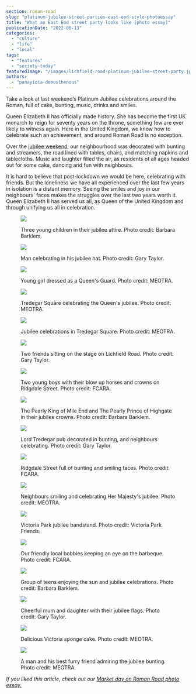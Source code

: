 ```yaml
---
section: roman-road
slug: "platinum-jubilee-street-parties-east-end-style-photoessay"
title: "What an East End street party looks like [photo essay]"
publicationDate: "2022-06-13"
categories: 
  - "culture"
  - "life"
  - "local"
tags: 
  - "features"
  - "society-today"
featuredImage: "/images/lichfield-road-platinum-jubilee-street-party.jpg"
authors: 
  - "panayiota-demosthenous"
---
```


Take a look at last weekend’s Platinum Jubilee celebrations around the Roman, full of cake, bunting, music, drinks and smiles.

Queen Elizabeth II has officially made history. She has become the first UK monarch to reign for seventy years on the throne, something few are ever likely to witness again. Here in the United Kingdom, we know how to celebrate such an achievement, and around Roman Road is no exception.

Over the [jubilee weekend](https://platinumjubilee.gov.uk/events/), our neighbourhood was decorated with bunting and streamers, the road lined with tables, chairs, and matching napkins and tablecloths. Music and laughter filled the air, as residents of all ages headed out for some cake, dancing and fun with neighbours.

It is hard to believe that post-lockdown we would be here, celebrating with friends. But the loneliness we have all experienced over the last few years in isolation is a distant memory. Seeing the smiles and joy in our neighbours' faces makes the struggles over the last two years worth it. Queen Elizabeth II has served us all, as Queen of the United Kingdom and through unifying us all in celebration.

<figure>

![](/images/Lichfield_feature_image-1024x683.jpg)

<figcaption>

Three young children in their jubilee attire. Photo credit: Barbara Barklem.

</figcaption>

</figure>

<figure>

![](/images/man_jubilee_lichfield.jpg)

<figcaption>

Man celebrating in his jubilee hat. Photo credit: Gary Taylor.

</figcaption>

</figure>

<figure>

![](/images/meotra-young-boy.jpg)

<figcaption>

Young girl dressed as a Queen's Guard. Photo credit: MEOTRA.

</figcaption>

</figure>

<figure>

![](/images/Tredegar-Jubilee--1024x682.jpg)

<figcaption>

Tredegar Square celebrating the Queen's jubilee. Photo credit: MEOTRA.

</figcaption>

</figure>

<figure>

![](/images/meotra_jubilee_party-1024x682.jpg)

<figcaption>

Jubilee celebrations in Tredegar Square. Photo credit: MEOTRA.

</figcaption>

</figure>

<figure>

![](/images/two_men_jubilee.jpg)

<figcaption>

Two friends sitting on the stage on Lichfield Road. Photo credit: Gary Taylor.

</figcaption>

</figure>

<figure>

![](/images/children_fairfield_rd-1024x683.jpg)

<figcaption>

Two young boys with their blow up horses and crowns on Ridgdale Street. Photo credit: FCARA.

</figcaption>

</figure>

<figure>

![](/images/pearly_king_jubilee-1024x683.jpg)

<figcaption>

The Pearly King of Mile End and The Pearly Prince of Highgate in their jubilee crowns. Photo credit: Barbara Barklem.

</figcaption>

</figure>

<figure>

![](/images/outside_tredegar_jubilee-1024x683.jpg)

<figcaption>

Lord Tredegar pub decorated in bunting, and neighbours celebrating. Photo credit: Gary Taylor.

</figcaption>

</figure>

<figure>

![](/images/fairfield_rd-1024x683.jpg)

<figcaption>

Ridgdale Street full of bunting and smiling faces. Photo credit: FCARA.

</figcaption>

</figure>

<figure>

![](/images/Tredegar-celebrations-1024x683.jpg)

<figcaption>

Neighbours smiling and celebrating Her Majesty's jubilee. Photo credit: MEOTRA.

</figcaption>

</figure>

<figure>

![](/images/Vicky_park_jubilee-1024x682.jpg)

<figcaption>

Victoria Park jubilee bandstand. Photo credit: Victoria Park Friends.

</figcaption>

</figure>

<figure>

![](/images/Fairfield-Rd-policemen-jubilee-1024x683.jpg)

<figcaption>

Our friendly local bobbies keeping an eye on the barbeque. Photo credit: FCARA.

</figcaption>

</figure>

<figure>

![](/images/Lichfield_teens_jubilee-1024x683.jpg)

<figcaption>

Group of teens enjoying the sun and jubilee celebrations. Photo credit: Barbara Barklem.

</figcaption>

</figure>

<figure>

![](/images/lichfield_mum_child_jubilee.jpg)

<figcaption>

Cheerful mum and daughter with their jubilee flags. Photo credit: Gary Taylor.

</figcaption>

</figure>

<figure>

![](/images/Tredegar-Jubilee-cake.jpg)

<figcaption>

Delicious Victoria sponge cake. Photo credit: MEOTRA.

</figcaption>

</figure>

<figure>

![](/images/tredegar_man_dog_jubilee.jpg)

<figcaption>

A man and his best furry friend admiring the jubilee bunting. Photo credit: MEOTRA.

</figcaption>

</figure>

_If you liked this article, check out our [Market day on Roman Road photo essay.](https://romanroadlondon.com/roman-road-market-wedgley-snipes-photoessay/)_


